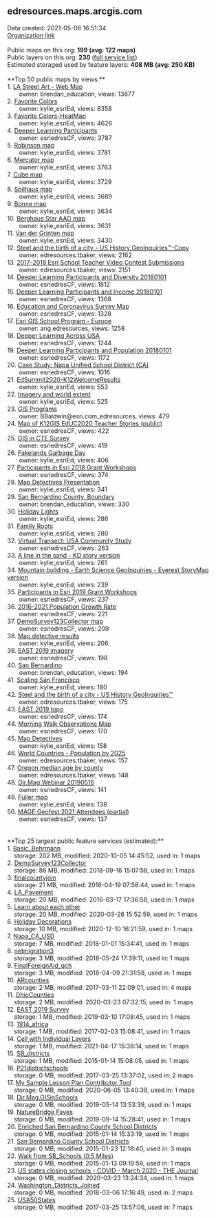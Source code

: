 <h2>edresources.maps.arcgis.com</h2> Data created: 2021-05-06 16:51:34 <br /><a target='new' href='https://edresources.maps.arcgis.com'>Organization link</a><br /><br />Public maps on this org: <b>199 (avg: 122 maps)</b><br />Public layers on this org: <b>230 </b>(<a target='new' href='https://services.arcgis.com/ixehHGhSDmBKeOyS/ArcGIS/rest/services'>full service list</a>)<br />Estimated storaged used by feature layers: <b>408 MB (avg: 250 KB)</b><br /><br />**Top 50 public maps by views:**<br />  1. <a target='new' href='https://www.arcgis.com/home/item.html?id=e2fe713d10a74bd087e4c3a321682203'>LA Street Art - Web Map</a> <br />  &nbsp;&nbsp;&nbsp;&nbsp; &nbsp;&nbsp;owner: brendan_education, views: 13677<br />  2. <a target='new' href='https://www.arcgis.com/home/item.html?id=8a55198c32a64e19a59137aa1441b1e1'>Favorite Colors</a> <br />  &nbsp;&nbsp;&nbsp;&nbsp; &nbsp;&nbsp;owner: kylie_esriEd, views: 8358<br />  3. <a target='new' href='https://www.arcgis.com/home/item.html?id=359e1491f4ae4dfbaf57d0975d226f0e'>Favorite Colors-HeatMap</a> <br />  &nbsp;&nbsp;&nbsp;&nbsp; &nbsp;&nbsp;owner: kylie_esriEd, views: 4626<br />  4. <a target='new' href='https://www.arcgis.com/home/item.html?id=86eff243227b4a3ab08b98bae8324ce0'>Deeper Learning Participants</a> <br />  &nbsp;&nbsp;&nbsp;&nbsp; &nbsp;&nbsp;owner: esriedresCF, views: 3787<br />  5. <a target='new' href='https://www.arcgis.com/home/item.html?id=97efd2a782e34cc5997384c51645fb41'>Robinson map</a> <br />  &nbsp;&nbsp;&nbsp;&nbsp; &nbsp;&nbsp;owner: kylie_esriEd, views: 3781<br />  6. <a target='new' href='https://www.arcgis.com/home/item.html?id=ed5d19c623f94d08a88e1139f23932ab'>Mercator map</a> <br />  &nbsp;&nbsp;&nbsp;&nbsp; &nbsp;&nbsp;owner: kylie_esriEd, views: 3763<br />  7. <a target='new' href='https://www.arcgis.com/home/item.html?id=51fdf46ad4204ca589760ddbe7d824ff'>Cube map</a> <br />  &nbsp;&nbsp;&nbsp;&nbsp; &nbsp;&nbsp;owner: kylie_esriEd, views: 3729<br />  8. <a target='new' href='https://www.arcgis.com/home/item.html?id=f1d03f91380543d697f04e94efea4ab5'>Spilhaus map</a> <br />  &nbsp;&nbsp;&nbsp;&nbsp; &nbsp;&nbsp;owner: kylie_esriEd, views: 3689<br />  9. <a target='new' href='https://www.arcgis.com/home/item.html?id=daecce89c3ab45e58bd547d9737574b9'>Bonne map</a> <br />  &nbsp;&nbsp;&nbsp;&nbsp; &nbsp;&nbsp;owner: kylie_esriEd, views: 3634<br />  10. <a target='new' href='https://www.arcgis.com/home/item.html?id=32a1d2d0f8d3404eacf7b82feee5e485'>Berghaus Star AAG map</a> <br />  &nbsp;&nbsp;&nbsp;&nbsp; &nbsp;&nbsp;owner: kylie_esriEd, views: 3631<br />  11. <a target='new' href='https://www.arcgis.com/home/item.html?id=1145062009704702bde139bbc2a2ebd3'>Van der Grinten map</a> <br />  &nbsp;&nbsp;&nbsp;&nbsp; &nbsp;&nbsp;owner: kylie_esriEd, views: 3430<br />  12. <a target='new' href='https://www.arcgis.com/home/item.html?id=50ceacf643af421a95c281fb5a6c7ebe'>Steel and the birth of a city  - US History GeoInquiries™-Copy</a> <br />  &nbsp;&nbsp;&nbsp;&nbsp; &nbsp;&nbsp;owner: edresources.tbaker, views: 2162<br />  13. <a target='new' href='https://www.arcgis.com/home/item.html?id=a6136f54c33746e8a7af549dedf455b4'>2017-2018 Esri School Teacher Video Contest Submissions</a> <br />  &nbsp;&nbsp;&nbsp;&nbsp; &nbsp;&nbsp;owner: edresources.tbaker, views: 2151<br />  14. <a target='new' href='https://www.arcgis.com/home/item.html?id=94b593a5a67b4a80b18e7df77ea7fd97'>Deeper Learning Participants and Diversity 20180101</a> <br />  &nbsp;&nbsp;&nbsp;&nbsp; &nbsp;&nbsp;owner: esriedresCF, views: 1812<br />  15. <a target='new' href='https://www.arcgis.com/home/item.html?id=4732209935e44695977cb95d5a0e5b1d'>Deeper Learning Participants and Income 20180101</a> <br />  &nbsp;&nbsp;&nbsp;&nbsp; &nbsp;&nbsp;owner: esriedresCF, views: 1368<br />  16. <a target='new' href='https://www.arcgis.com/home/item.html?id=820f5a6cbdee4ea89d0da33901358702'>Education and Coronavirus Survey Map</a> <br />  &nbsp;&nbsp;&nbsp;&nbsp; &nbsp;&nbsp;owner: esriedresCF, views: 1328<br />  17. <a target='new' href='https://www.arcgis.com/home/item.html?id=41cd1dc2280e4d42a45f743b30c69c51'>Esri GIS School Program - Europe</a> <br />  &nbsp;&nbsp;&nbsp;&nbsp; &nbsp;&nbsp;owner: ang.edresources, views: 1258<br />  18. <a target='new' href='https://www.arcgis.com/home/item.html?id=6a3f5739f93d4c1686423cc51892b758'>Deeper Learning Across USA</a> <br />  &nbsp;&nbsp;&nbsp;&nbsp; &nbsp;&nbsp;owner: esriedresCF, views: 1244<br />  19. <a target='new' href='https://www.arcgis.com/home/item.html?id=7cbb49e48f6e4b6abbb8e85179ca0d73'>Deeper Learning Participants and Population 20180101</a> <br />  &nbsp;&nbsp;&nbsp;&nbsp; &nbsp;&nbsp;owner: esriedresCF, views: 1172<br />  20. <a target='new' href='https://www.arcgis.com/home/item.html?id=80c440ad556a4e62b91d2da4c218421b'>Case Study: Napa Unified School District (CA)</a> <br />  &nbsp;&nbsp;&nbsp;&nbsp; &nbsp;&nbsp;owner: esriedresCF, views: 1016<br />  21. <a target='new' href='https://www.arcgis.com/home/item.html?id=cb8d210031ef4ad68bac2dd5736ede7e'>EdSummit2020-K12WelcomeResults</a> <br />  &nbsp;&nbsp;&nbsp;&nbsp; &nbsp;&nbsp;owner: kylie_esriEd, views: 553<br />  22. <a target='new' href='https://www.arcgis.com/home/item.html?id=f5495338677b4ed5bc9e460d1fd5d745'>Imagery and world extent</a> <br />  &nbsp;&nbsp;&nbsp;&nbsp; &nbsp;&nbsp;owner: kylie_esriEd, views: 525<br />  23. <a target='new' href='https://www.arcgis.com/home/item.html?id=fbfd7f426b1443b89afb00e8d072a3e1'>GIS Programs</a> <br />  &nbsp;&nbsp;&nbsp;&nbsp; &nbsp;&nbsp;owner: BBaldwin@esri.com_edresources, views: 479<br />  24. <a target='new' href='https://www.arcgis.com/home/item.html?id=2aa636ec467a45569d926c5e3f501081'>Map of K12GIS EdUC2020 Teacher Stories (public)</a> <br />  &nbsp;&nbsp;&nbsp;&nbsp; &nbsp;&nbsp;owner: esriedresCF, views: 422<br />  25. <a target='new' href='https://www.arcgis.com/home/item.html?id=695a4e9eb25d44b19260550918af0aca'>GIS in CTE Survey</a> <br />  &nbsp;&nbsp;&nbsp;&nbsp; &nbsp;&nbsp;owner: esriedresCF, views: 419<br />  26. <a target='new' href='https://www.arcgis.com/home/item.html?id=ae94ab91570c4f60b2160701765a77c5'>Fakelands Garbage Day</a> <br />  &nbsp;&nbsp;&nbsp;&nbsp; &nbsp;&nbsp;owner: kylie_esriEd, views: 406<br />  27. <a target='new' href='https://www.arcgis.com/home/item.html?id=c73a82cec57346e9af55e1ac3ed6c5c1'>Participants in Esri 2018 Grant Workshops</a> <br />  &nbsp;&nbsp;&nbsp;&nbsp; &nbsp;&nbsp;owner: esriedresCF, views: 374<br />  28. <a target='new' href='https://www.arcgis.com/home/item.html?id=16c35face1e84dd7a93193a470e88cb3'>Map Detectives Presentation</a> <br />  &nbsp;&nbsp;&nbsp;&nbsp; &nbsp;&nbsp;owner: kylie_esriEd, views: 341<br />  29. <a target='new' href='https://www.arcgis.com/home/item.html?id=ae8a54ae4c6946fd92844ad7ddec731a'>San Bernardino County, Boundary</a> <br />  &nbsp;&nbsp;&nbsp;&nbsp; &nbsp;&nbsp;owner: brendan_education, views: 330<br />  30. <a target='new' href='https://www.arcgis.com/home/item.html?id=e06d06472dd64b37aeea8c56de4bbdf0'>Holiday Lights</a> <br />  &nbsp;&nbsp;&nbsp;&nbsp; &nbsp;&nbsp;owner: kylie_esriEd, views: 286<br />  31. <a target='new' href='https://www.arcgis.com/home/item.html?id=dfbb04c38b414918b3417a8ee0f09137'>Family Roots </a> <br />  &nbsp;&nbsp;&nbsp;&nbsp; &nbsp;&nbsp;owner: kylie_esriEd, views: 280<br />  32. <a target='new' href='https://www.arcgis.com/home/item.html?id=6f6d32459e2b4eab816cbdf406c5b258'>Virtual Transect: USA Community Study</a> <br />  &nbsp;&nbsp;&nbsp;&nbsp; &nbsp;&nbsp;owner: esriedresCF, views: 263<br />  33. <a target='new' href='https://www.arcgis.com/home/item.html?id=63ef71e5753148e2a24b4037804c4629'>A line in the sand - KD story version</a> <br />  &nbsp;&nbsp;&nbsp;&nbsp; &nbsp;&nbsp;owner: kylie_esriEd, views: 261<br />  34. <a target='new' href='https://www.arcgis.com/home/item.html?id=dfe00ac03ee148c5bbaf46d715cfc578'>Mountain building - Earth Science GeoInquiries  - Everest StoryMap version</a> <br />  &nbsp;&nbsp;&nbsp;&nbsp; &nbsp;&nbsp;owner: kylie_esriEd, views: 239<br />  35. <a target='new' href='https://www.arcgis.com/home/item.html?id=812c3918c9ec4819a23fe0805ffd0e46'>Participants in Esri 2019 Grant Workshops</a> <br />  &nbsp;&nbsp;&nbsp;&nbsp; &nbsp;&nbsp;owner: esriedresCF, views: 237<br />  36. <a target='new' href='https://www.arcgis.com/home/item.html?id=d8a84a4527ad44febab23c0eff57eaf5'>2016-2021 Population Growth Rate</a> <br />  &nbsp;&nbsp;&nbsp;&nbsp; &nbsp;&nbsp;owner: esriedresCF, views: 221<br />  37. <a target='new' href='https://www.arcgis.com/home/item.html?id=ae46d75675c347f4ba26a68a9f49f706'>DemoSurvey123Collector map</a> <br />  &nbsp;&nbsp;&nbsp;&nbsp; &nbsp;&nbsp;owner: esriedresCF, views: 209<br />  38. <a target='new' href='https://www.arcgis.com/home/item.html?id=081c45d5b2984d6989c4db8aa29efe9a'>Map detective results</a> <br />  &nbsp;&nbsp;&nbsp;&nbsp; &nbsp;&nbsp;owner: kylie_esriEd, views: 206<br />  39. <a target='new' href='https://www.arcgis.com/home/item.html?id=566bed0bbf7a4cd18650df69e855c261'>EAST 2019 imagery</a> <br />  &nbsp;&nbsp;&nbsp;&nbsp; &nbsp;&nbsp;owner: esriedresCF, views: 198<br />  40. <a target='new' href='https://www.arcgis.com/home/item.html?id=0f5ea03fe50b46a8921d759da16f8f3c'>San Bernardino</a> <br />  &nbsp;&nbsp;&nbsp;&nbsp; &nbsp;&nbsp;owner: brendan_education, views: 194<br />  41. <a target='new' href='https://www.arcgis.com/home/item.html?id=a4aae02db6db4b95b38e306e407c0d0e'>Scaling San Francisco</a> <br />  &nbsp;&nbsp;&nbsp;&nbsp; &nbsp;&nbsp;owner: kylie_esriEd, views: 180<br />  42. <a target='new' href='https://www.arcgis.com/home/item.html?id=8a2ae66b8f6743f9bff8985248b387e3'>Steel and the birth of a city  - US History GeoInquiries™</a> <br />  &nbsp;&nbsp;&nbsp;&nbsp; &nbsp;&nbsp;owner: edresources.tbaker, views: 175<br />  43. <a target='new' href='https://www.arcgis.com/home/item.html?id=5e4b4e194b324c7aa09703bad708400e'>EAST 2019 topo</a> <br />  &nbsp;&nbsp;&nbsp;&nbsp; &nbsp;&nbsp;owner: esriedresCF, views: 174<br />  44. <a target='new' href='https://www.arcgis.com/home/item.html?id=aa12a3c615874a2fb621c657faf2b1b6'>Morning Walk Observations Map</a> <br />  &nbsp;&nbsp;&nbsp;&nbsp; &nbsp;&nbsp;owner: esriedresCF, views: 170<br />  45. <a target='new' href='https://www.arcgis.com/home/item.html?id=44d04afe7db04cbc96cfb4f535d73f0a'>Map Detectives</a> <br />  &nbsp;&nbsp;&nbsp;&nbsp; &nbsp;&nbsp;owner: kylie_esriEd, views: 158<br />  46. <a target='new' href='https://www.arcgis.com/home/item.html?id=0a392a7f383041289da28c541bd1b749'>World Countries - Population by 2025</a> <br />  &nbsp;&nbsp;&nbsp;&nbsp; &nbsp;&nbsp;owner: edresources.tbaker, views: 157<br />  47. <a target='new' href='https://www.arcgis.com/home/item.html?id=6df75440eb3d4e3da8efaa5b9b8451ec'>Oregon median age by county</a> <br />  &nbsp;&nbsp;&nbsp;&nbsp; &nbsp;&nbsp;owner: edresources.tbaker, views: 148<br />  48. <a target='new' href='https://www.arcgis.com/home/item.html?id=0b283d919eb2407eb10122729dde64a3'>Dir.Mag.Webinar 20190516</a> <br />  &nbsp;&nbsp;&nbsp;&nbsp; &nbsp;&nbsp;owner: esriedresCF, views: 141<br />  49. <a target='new' href='https://www.arcgis.com/home/item.html?id=22d1524dde5f4e5b9670545f5b853517'>Fuller map</a> <br />  &nbsp;&nbsp;&nbsp;&nbsp; &nbsp;&nbsp;owner: kylie_esriEd, views: 138<br />  50. <a target='new' href='https://www.arcgis.com/home/item.html?id=2e56a904a4e2424caf4e0d8466bcf8e6'>MAGE Geofest 2021 Attendees (partial)</a> <br />  &nbsp;&nbsp;&nbsp;&nbsp; &nbsp;&nbsp;owner: esriedresCF, views: 137<br /><br /><br />**Top 25 largest public feature services (estimated):**<br /> 1. <a target='new' href='https://www.arcgis.com/home/item.html?id=b2e39e11ab8641d8a5437be87cf55ada'>Basic_Behrmann</a><br /> &nbsp;&nbsp;&nbsp;&nbsp;storage: 202 MB, modified: 2020-10-05 14:45:52,  used in: 1 maps<br /> 2. <a target='new' href='https://www.arcgis.com/home/item.html?id=038aff3e7d684f5db490869bbee6b29f'>DemoSurvey123Collector</a><br /> &nbsp;&nbsp;&nbsp;&nbsp;storage: 86 MB, modified: 2018-09-16 15:07:58,  used in: 1 maps<br /> 3. <a target='new' href='https://www.arcgis.com/home/item.html?id=ced532f55edb4039b312c9e32e0ea73c'>finalcountyjoin</a><br /> &nbsp;&nbsp;&nbsp;&nbsp;storage: 21 MB, modified: 2018-04-19 07:58:44,  used in: 1 maps<br /> 4. <a target='new' href='https://www.arcgis.com/home/item.html?id=af1b2af4d9e4460db1877b3b6d3787bd'>LA_Pavement</a><br /> &nbsp;&nbsp;&nbsp;&nbsp;storage: 20 MB, modified: 2016-03-17 17:36:58,  used in: 1 maps<br /> 5. <a target='new' href='https://www.arcgis.com/home/item.html?id=e99a2fb1d7d842c3b3ef6f29e1f9a256'>Learn about each other</a><br /> &nbsp;&nbsp;&nbsp;&nbsp;storage: 20 MB, modified: 2020-03-26 15:52:59,  used in: 1 maps<br /> 6. <a target='new' href='https://www.arcgis.com/home/item.html?id=6c3127af123244c5b1ca1a865cf77893'>Holiday Decorations</a><br /> &nbsp;&nbsp;&nbsp;&nbsp;storage: 10 MB, modified: 2020-12-10 16:21:59,  used in: 1 maps<br /> 7. <a target='new' href='https://www.arcgis.com/home/item.html?id=e485fe7b2e7a46dab4cf0e693e746e4a'>Napa_CA_USD</a><br /> &nbsp;&nbsp;&nbsp;&nbsp;storage: 7 MB, modified: 2018-01-01 15:34:41,  used in: 1 maps<br /> 8. <a target='new' href='https://www.arcgis.com/home/item.html?id=9a653e66d93140d2a92766d5ddd25259'>netmigration3</a><br /> &nbsp;&nbsp;&nbsp;&nbsp;storage: 3 MB, modified: 2018-05-24 17:39:11,  used in: 1 maps<br /> 9. <a target='new' href='https://www.arcgis.com/home/item.html?id=9ab1bc546d68483899441a1b231a6e20'>FinalForeignAid_gch</a><br /> &nbsp;&nbsp;&nbsp;&nbsp;storage: 3 MB, modified: 2018-04-09 21:31:58,  used in: 1 maps<br /> 10. <a target='new' href='https://www.arcgis.com/home/item.html?id=c89419d69dda40dcaad892d6725d4a55'>ARcounties</a><br /> &nbsp;&nbsp;&nbsp;&nbsp;storage: 2 MB, modified: 2017-03-11 22:09:01,  used in: 4 maps<br /> 11. <a target='new' href='https://www.arcgis.com/home/item.html?id=2337ad4f9c8d402f9f1b15d188fea389'>OhioCounties</a><br /> &nbsp;&nbsp;&nbsp;&nbsp;storage: 2 MB, modified: 2020-03-23 07:32:15,  used in: 1 maps<br /> 12. <a target='new' href='https://www.arcgis.com/home/item.html?id=e6042c1ad3334d93ac134e6c683806d3'>EAST 2019 Survey</a><br /> &nbsp;&nbsp;&nbsp;&nbsp;storage: 1 MB, modified: 2019-03-10 17:08:45,  used in: 1 maps<br /> 13. <a target='new' href='https://www.arcgis.com/home/item.html?id=0df533b27a044bdf992e4cd251c08bfa'>1914_africa</a><br /> &nbsp;&nbsp;&nbsp;&nbsp;storage: 1 MB, modified: 2017-02-03 15:08:41,  used in: 1 maps<br /> 14. <a target='new' href='https://www.arcgis.com/home/item.html?id=d2ff19c632dc4a6b9fab20bb7a6ccc4f'>Cell with Individual Layers</a><br /> &nbsp;&nbsp;&nbsp;&nbsp;storage: 1 MB, modified: 2021-04-17 15:38:14,  used in: 1 maps<br /> 15. <a target='new' href='https://www.arcgis.com/home/item.html?id=6b3c45eb5b3141d4a720786a2132febb'>SB_districts</a><br /> &nbsp;&nbsp;&nbsp;&nbsp;storage: 1 MB, modified: 2015-01-14 15:08:05,  used in: 1 maps<br /> 16. <a target='new' href='https://www.arcgis.com/home/item.html?id=441a4bb19d7a49a0a1c95d2082dbf93b'>P21districtschools</a><br /> &nbsp;&nbsp;&nbsp;&nbsp;storage: 0 MB, modified: 2017-03-25 13:37:02,  used in: 2 maps<br /> 17. <a target='new' href='https://www.arcgis.com/home/item.html?id=73573ec9bb97487cb095d80c4deaf8e6'>My Sample Lesson Plan Contributor Tool</a><br /> &nbsp;&nbsp;&nbsp;&nbsp;storage: 0 MB, modified: 2020-06-05 13:40:39,  used in: 1 maps<br /> 18. <a target='new' href='https://www.arcgis.com/home/item.html?id=8d7af64c3db44bbe90495d3c8c85d2ca'>Dir.Mag.GISinSchools</a><br /> &nbsp;&nbsp;&nbsp;&nbsp;storage: 0 MB, modified: 2019-05-14 13:53:39,  used in: 1 maps<br /> 19. <a target='new' href='https://www.arcgis.com/home/item.html?id=c35de7e574fa4932b259d07b657f19cc'>NatureBridge Faves</a><br /> &nbsp;&nbsp;&nbsp;&nbsp;storage: 0 MB, modified: 2019-09-14 15:28:41,  used in: 1 maps<br /> 20. <a target='new' href='https://www.arcgis.com/home/item.html?id=1ca67f61c86a4acfa54ba673bea2405f'>Enriched San Bernardino County School Districts</a><br /> &nbsp;&nbsp;&nbsp;&nbsp;storage: 0 MB, modified: 2015-01-14 15:33:19,  used in: 1 maps<br /> 21. <a target='new' href='https://www.arcgis.com/home/item.html?id=609b7846f1814014aed2ccd7af9cd248'>San Bernardino County School Districts</a><br /> &nbsp;&nbsp;&nbsp;&nbsp;storage: 0 MB, modified: 2015-01-23 12:18:40,  used in: 3 maps<br /> 22. <a target='new' href='https://www.arcgis.com/home/item.html?id=0f2a46b4b9834eed968985182ae2c1c6'>Walk from SB_Schools (0.5 Miles)</a><br /> &nbsp;&nbsp;&nbsp;&nbsp;storage: 0 MB, modified: 2015-01-13 09:19:59,  used in: 1 maps<br /> 23. <a target='new' href='https://www.arcgis.com/home/item.html?id=5e3e07494d8347b29e6751e0c25dcc7a'>US states closing schools - COVID - March 2020 - THE Journal</a><br /> &nbsp;&nbsp;&nbsp;&nbsp;storage: 0 MB, modified: 2020-03-23 13:24:34,  used in: 1 maps<br /> 24. <a target='new' href='https://www.arcgis.com/home/item.html?id=b0a46f53a3dd44fd8b3d7f8eb41b821b'>Washington_Districts_Joined</a><br /> &nbsp;&nbsp;&nbsp;&nbsp;storage: 0 MB, modified: 2018-03-06 17:16:49,  used in: 2 maps<br /> 25. <a target='new' href='https://www.arcgis.com/home/item.html?id=cae8d4de90fc43f2989ea226224422fe'>USA50States</a><br /> &nbsp;&nbsp;&nbsp;&nbsp;storage: 0 MB, modified: 2017-03-25 13:57:06,  used in: 7 maps<br />